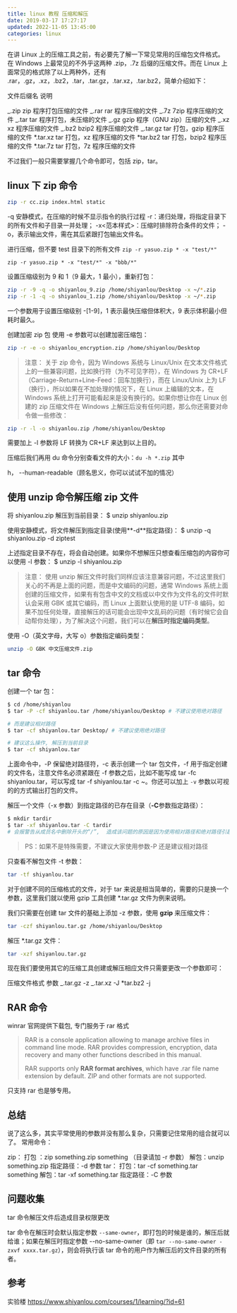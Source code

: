 ```yaml
---
title: linux 教程 压缩和解压
date: 2019-03-17 17:27:17
updated: 2022-11-05 13:45:00
categories: linux
---
```


在讲 Linux 上的压缩工具之前，有必要先了解一下常见常用的压缩包文件格式。在 Windows 上最常见的不外乎这两种 .zip，.7z 后缀的压缩文件。而在 Linux 上面常见的格式除了以上两种外，还有 .rar，.gz，.xz，.bz2，.tar，.tar.gz，.tar.xz，.tar.bz2，简单介绍如下：

文件后缀名 说明

_.zip zip 程序打包压缩的文件
_.rar rar 程序压缩的文件
_.7z 7zip 程序压缩的文件
_.tar tar 程序打包，未压缩的文件
_.gz gzip 程序（GNU zip）压缩的文件
_.xz xz 程序压缩的文件
_.bz2 bzip2 程序压缩的文件
_.tar.gz tar 打包，gzip 程序压缩的文件
*.tar.xz tar 打包，xz 程序压缩的文件
*tar.bz2 tar 打包，bzip2 程序压缩的文件
\*.tar.7z tar 打包，7z 程序压缩的文件

不过我们一般只需要掌握几个命令即可，包括 zip，tar。

<!-- more -->

## linux 下 zip 命令

```sh
zip -r cc.zip index.html static
```

-q 安静模式，在压缩的时候不显示指令的执行过程
-r：递归处理，将指定目录下的所有文件和子目录一并处理；
-x<范本样式>：压缩时排除符合条件的文件；
-o，表示输出文件，需在其后紧跟打包输出文件名。

进行压缩，但不要 test 目录下的所有文件
`zip -r yasuo.zip * -x "test/*"`

`zip -r yasuo.zip * -x "test/*" -x "bbb/*"`

设置压缩级别为 9 和 1（9 最大，1 最小），重新打包：

```sh
zip -r -9 -q -o shiyanlou_9.zip /home/shiyanlou/Desktop -x ~/*.zip
zip -r -1 -q -o shiyanlou_1.zip /home/shiyanlou/Desktop -x ~/*.zip
```

一个参数用于设置压缩级别 -[1-9]，1 表示最快压缩但体积大，9 表示体积最小但耗时最久。

创建加密 zip 包
使用 -e 参数可以创建加密压缩包：

```sh
zip -r -e -o shiyanlou_encryption.zip /home/shiyanlou/Desktop
```

> 注意： 关于 zip 命令，因为 Windows 系统与 Linux/Unix 在文本文件格式上的一些兼容问题，比如换行符（为不可见字符），在 Windows 为 CR+LF（Carriage-Return+Line-Feed：回车加换行），而在 Linux/Unix 上为 LF（换行），所以如果在不加处理的情况下，在 Linux 上编辑的文本，在 Windows 系统上打开可能看起来是没有换行的。如果你想让你在 Linux 创建的 zip 压缩文件在 Windows 上解压后没有任何问题，那么你还需要对命令做一些修改：

```sh
zip -r -l -o shiyanlou.zip /home/shiyanlou/Desktop
```

需要加上 -l 参数将 LF 转换为 CR+LF 来达到以上目的。

压缩后我们再用 du 命令分别查看文件的大小：`du -h *.zip`
其中

h， --human-readable（顾名思义，你可以试试不加的情况）

## 使用 unzip 命令解压缩 zip 文件

将 shiyanlou.zip 解压到当前目录：
$ unzip shiyanlou.zip

使用安静模式，将文件解压到指定目录(使用**-d**指定路径)：
$ unzip -q shiyanlou.zip -d ziptest

上述指定目录不存在，将会自动创建。如果你不想解压只想查看压缩包的内容你可以使用 -l 参数：
$ unzip -l shiyanlou.zip

> 注意： 使用 unzip 解压文件时我们同样应该注意兼容问题，不过这里我们关心的不再是上面的问题，而是中文编码的问题，通常 Windows 系统上面创建的压缩文件，如果有有包含中文的文档或以中文作为文件名的文件时默认会采用 GBK 或其它编码，而 Linux 上面默认使用的是 UTF-8 编码，如果不加任何处理，直接解压的话可能会出现中文乱码的问题（有时候它会自动帮你处理），为了解决这个问题，我们可以在**解压时指定编码类型**。

使用 -O（英文字母，大写 o）参数指定编码类型：

```sh
unzip -O GBK 中文压缩文件.zip
```

## tar 命令

创建一个 tar 包：

```sh
$ cd /home/shiyanlou
$ tar -P -cf shiyanlou.tar /home/shiyanlou/Desktop # 不建议使用绝对路径

# 而是建议相对路径
$ tar -cf shiyanlou.tar Desktop/ # 不建议使用绝对路径

# 建议这么操作, 解压到当前目录
$ tar -cf shiyanlou.tar
```

上面命令中，-P 保留绝对路径符，-c 表示创建一个 tar 包文件，-f 用于指定创建的文件名，注意文件名必须紧跟在 -f 参数之后，比如不能写成 tar -fc shiyanlou.tar，可以写成 tar -f shiyanlou.tar -c ~。你还可以加上 `-v` 参数以可视的的方式输出打包的文件。

解压一个文件（-x 参数）到指定路径的已存在目录（**-C**参数指定路径）：

```sh
$ mkdir tardir
$ tar -xf shiyanlou.tar -C tardir
# 会报警告从成员名中删除开头的“/”,  造成该问题的原因是因为使用相对路径和绝对路径引起的。另外还有一种解决方法是，使用相对路径.
```

> PS：如果不是特殊需要，不建议大家使用参数-P
> 还是建议相对路径

只查看不解包文件 -t 参数：

```sh
tar -tf shiyanlou.tar
```

对于创建不同的压缩格式的文件，对于 tar 来说是相当简单的，需要的只是换一个参数，这里我们就以使用 gzip 工具创建 \*.tar.gz 文件为例来说明。

我们只需要在创建 tar 文件的基础上添加 -z 参数，使用 **gzip** 来压缩文件：

```sh
tar -czf shiyanlou.tar.gz /home/shiyanlou/Desktop
```

解压 \*.tar.gz 文件：

```sh
tar -xzf shiyanlou.tar.gz
```

现在我们要使用其它的压缩工具创建或解压相应文件只需要更改一个参数即可：

压缩文件格式 参数
_.tar.gz -z
_.tar.xz -J
\*tar.bz2 -j

## RAR 命令

winrar 官网提供下载包, 专门服务于 rar 格式

> RAR is a console application allowing to manage archive files in command line mode. RAR provides compression, encryption, data recovery and many other functions described in this manual.
>
> RAR supports only **RAR format archives**, which have .rar file name extension by default. ZIP and other formats are not supported.

只支持 rar 也是够专用。

## 总结

说了这么多，其实平常使用的参数并没有那么复杂，只需要记住常用的组合就可以了。 常用命令：

zip：
打包 ：zip something.zip something （目录请加 -r 参数）
解包：unzip something.zip
指定路径：-d 参数
tar：
打包：tar -cf something.tar something
解包：tar -xf something.tar
指定路径：-C 参数

## 问题收集

tar 命令解压文件后造成目录权限更改

tar 命令在解压时会默认指定参数 `--same-owner`，即打包的时候是谁的，解压后就给谁；如果在解压时指定参数 --no-same-owner（即 `tar --no-same-owner -zxvf xxxx.tar.gz`），则会将执行该 tar 命令的用户作为解压后的文件目录的所有者。

## 参考

实验楼 <https://www.shiyanlou.com/courses/1/learning/?id=61>
